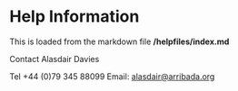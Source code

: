 # Help Information

This is loaded from the markdown file **/helpfiles/index.md**

Contact Alasdair Davies

Tel +44 (0)79 345 88099
Email: alasdair@arribada.org